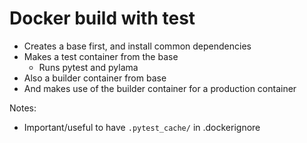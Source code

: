 # Docker build with test

- Creates a base first, and install common dependencies
- Makes a test container from the base
    - Runs pytest and pylama
- Also a builder container from base
- And makes use of the builder container for a production container

Notes:
- Important/useful to have `.pytest_cache/` in .dockerignore

